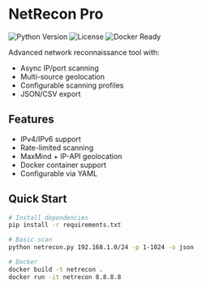 # NetRecon Pro

![Python Version](https://img.shields.io/badge/python-3.9%2B-blue)
![License](https://img.shields.io/badge/license-MIT-green)
![Docker Ready](https://img.shields.io/badge/docker-ready-blue)

Advanced network reconnaissance tool with:
- Async IP/port scanning
- Multi-source geolocation
- Configurable scanning profiles
- JSON/CSV export

## Features

- IPv4/IPv6 support
- Rate-limited scanning
- MaxMind + IP-API geolocation
- Docker container support
- Configurable via YAML

## Quick Start

```bash
# Install dependencies
pip install -r requirements.txt

# Basic scan
python netrecon.py 192.168.1.0/24 -p 1-1024 -o json

# Docker
docker build -t netrecon .
docker run -it netrecon 8.8.8.8
